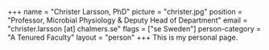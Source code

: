 +++
name = "Christer Larsson, PhD"
picture = "christer.jpg"
position = "Professor, Microbial Physiology & Deputy Head of Department"
email = "christer.larsson [at] chalmers.se"
flags = ["se Sweden"]
person-category = "A Tenured Faculty"
layout = "person"
+++
This is my personal page.

